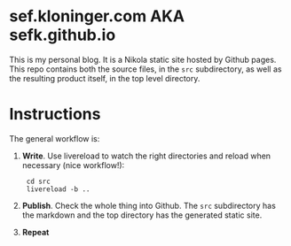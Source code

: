 # sef.kloninger.com AKA sefk.github.io 

This is my personal blog.  It is a Nikola static site hosted by Github
pages.  This repo contains both the source files, in the ```src```
subdirectory, as well as the resulting product itself, in the top level
directory.


# Instructions

The general workflow is:

1. **Write**.  Use livereload to watch the right directories and reload
   when necessary (nice workflow!):

        cd src
        livereload -b ..

2. **Publish**.  Check the whole thing into Github.  The ```src```
   subdirectory has the markdown and the top directory has the generated
   static site.

3. **Repeat**

